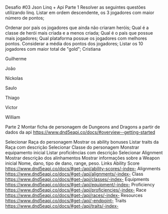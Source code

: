 Desafio #03 Json Linq + Api
Parte 1
Resolver as seguintes questões utilizando linq.
Listar em ordem descendente, os 3 jogadores com maior número de pontos;

Ordenar por país os jogadores que ainda não criaram heróis;
Qual é a classe de herói mais criada e a menos criada;
Qual é o país que possue mais jogadores;
Qual plataforma possue os jogadores com melhores pontos. Considerar a média dos pontos dos jogadores;
Listar os 10 jogadores com maior total de "gold";
 Cristiana

 Guilherme

 João

 Níckolas

 Saulo

 Thiago

 Victor

 William

 
Parte 2
Montar ficha de personagem de Dungeons and Dragons a partir de dados da api https://www.dnd5eapi.co/docs/#overview--getting-started

Selecionar Raça do personagem
Mostrar os ability bonuses
Listar traits da Raça com descrição
Selecionar Classe do personagem
Monstrar equipamento inicial
Listar proficiências com descrição
Selecionar Alignment
Mostrar descrição dos alinhamentos
Mostrar informações sobre a Weapon inicial
Nome, dano, tipo de dano, range, peso.
Links
Ability Score
https://www.dnd5eapi.co/docs/#get-/api/ability-scores/-index-
Alignments
https://www.dnd5eapi.co/docs/#get-/api/alignments/-index-
Class
https://www.dnd5eapi.co/docs/#get-/api/classes/-index-
Equipments
https://www.dnd5eapi.co/docs/#get-/api/equipment/-index-
Proficiency
https://www.dnd5eapi.co/docs/#get-/api/proficiencies/-index-
Race
https://www.dnd5eapi.co/docs/#get-/api/races/-index-
Resources
https://www.dnd5eapi.co/docs/#get-/api/-endpoint-
Traits
https://www.dnd5eapi.co/docs/#get-/api/traits/-index-